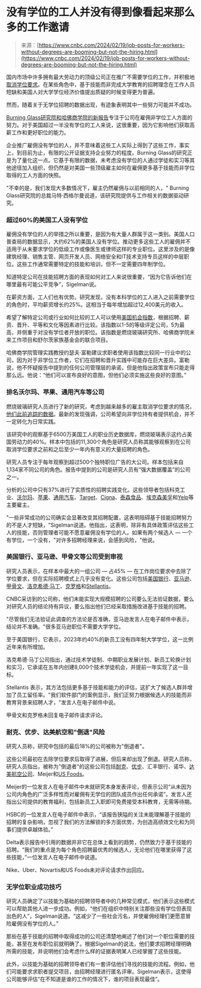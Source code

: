 <!--yml

类别：未分类

date: 2024-05-27 14:59:21

-->

# 没有学位的工人并没有得到像看起来那么多的工作邀请

> 来源：[https://www.cnbc.com/2024/02/19/job-posts-for-workers-without-degrees-are-booming-but-not-the-hiring.html](https://www.cnbc.com/2024/02/19/job-posts-for-workers-without-degrees-are-booming-but-not-the-hiring.html)

国内市场中许多拥有最大劳动力的顶级公司正在推广不需要学位的工作，并积极地[取消学位要求](https://www.cnbc.com/2023/11/01/walmart-sends-a-new-degree-free-message-about-getting-a-corporate-job.html)。在某些角色中，基于技能而非完成大学教育的招聘理念在工作人员短缺和美国人对大学学位经济价值提出质疑的时候变得更为普遍。

然而，随着关于无学位招聘的数据出现，有迹象表明其中一些努力可能并不成功。

[Burning Glass研究院和哈佛商学院的新报告](https://www.burningglassinstitute.org/research/skills-based-hiring-2024)专注于公司在雇佣非学位工人方面的努力。对于美国超过一半没有学位的工人来说，这很重要，因为它影响他们获取高薪工作和更好职位的能力。

企业推广雇佣没有学位的人，并不意味着这些工人实际上得到了这些工作，事实上，到目前为止，有限的公开证据支持企业努力的程度。Burning Glass的研究正是为了量化这一点。它基于有限的数据，未考虑没有学位的人通过学徒和实习等其他途径加入组织，但仍然是对美国一些顶级雇主如何在雇佣更多基于技能而非学位取得的工人方面的快照。

"不幸的是，我们发现大多数情况下，雇主仍然雇佣与以前相同的人，" Burning Glass研究院的总裁马特·西格尔曼说道，该研究院提供与工作相关的数据驱动研究。

### 超过60%的美国工人没有学位

雇佣没有学位的人的举措之所以重要，是因为有大量人群属于这一类别。美国人口普查局的数据显示，大约62%的美国人没有学位。推动更多这些工人的雇佣并不适用于从未要求学位的低级工作或像医生或律师这样的专业职位。这里涉及的是像建筑经理、销售主管、网页开发人员、网络安全和IT技术支持专员这样的中层职位。这些工作通常需要特定的技能和培训，但不一定需要四年制学位。

知道特定公司在技能招聘方面的表现如何对工人来说很重要，“因为它告诉他们在哪里最有可能公平竞争”，Sigelman说。

在薪资方面，工人们也有优势。研究发现，没有本科学位的工人进入之前需要学位的角色时，平均薪资增长约25%。这相当于每年增加超过12,400美元的收入。

希望了解特定公司或行业如何比较的工人可以使用[美国机会指数](https://www.americanopportunityindex.org/)，根据招聘、薪资、晋升、平等和文化等因素进行比较。该指数以1-5的等级评定公司，5为最高，并侧重于对没有学位者开放的职位。该指数是燃烧玻璃研究所、哈佛商学院未来工作项目和舒尔茨家族基金会的联合项目。

哈佛商学院管理实践教授约瑟夫·富勒建议求职者使用该指数比较同一行业中的公司，因为对于非学位工作者，它们在招聘和晋升实践中可能存在巨大差异。富勒说，他不怀疑报告中提到的任何公司管理层的承诺，但是他指出政策宣布只能走得那么远。他说：“他们可以宣布良好的意图，但他们必须实施这些良好的意图。”

### 排名沃尔玛、苹果、通用汽车等公司

燃烧玻璃研究人员进行了新的研究，考虑到越来越多的雇主取消学位要求的情况，[他们此前追踪的数据](https://www.hbs.edu/managing-the-future-of-work/Documents/research/emerging_degree_reset_020922.pdf)。最新的发现强调，公司希望向非学位持有者提供机会，并不一定转化为日常实践。

该研究中的观察基于6500万美国工人的职业历史数据库，燃烧玻璃表示这约占美国劳动力的40%。样本中包括的11,300个角色是研究人员称其能够观察到在公司取消学位要求之前和之后至少一年内有意义的大量招聘的角色。

研究人员专注于每年观察到超过500个独特职位广告的大公司。样本包括来自1,134家不同公司的角色。报告中提到的公司是研究人员有“强大数据覆盖”的公司之一。

分析的公司中只有37%进行了实质性的招聘实践变化。这些领导者包括科克工业、[沃尔玛](/quotes/WMT/)、[苹果](/quotes/AAPL/)、[通用汽车](/quotes/GM/)、[Target](/quotes/TGT/)、[Cigna](/quotes/CI/)、[泰森食品](/quotes/TSN/)、[埃克森美孚](/quotes/XOM/)和[Yelp](/quotes/YELP/)等主要雇主。

"一些非常成功的公司确实会显著改变其招聘配置，这表明阻碍基于技能招聘努力的不是人才短缺，"Sigelman说道。他指出，这表明，除非有具体政策评估这些工人的技能，否则管理者可能不愿意雇佣没有学位的人。如果有两个候选人 — 一个有学位，一个没有，"对许多招聘经理来说，会感到风险，"他说。

### 美国银行、亚马逊、甲骨文等公司受到审视

研究人员表示，在样本中最大的一组公司 — 占45% — 在工作岗位要求中去除了学位要求，但在实际招聘模式上几乎没有变化。这些公司包括[美国银行](/quotes/BAC/)、[亚马逊](/quotes/AMZN/)、[甲骨文](/quotes/ORCL/)、[洛克希德·马丁](/quotes/LMT/)、[克罗格](/quotes/KR/)和[Stellantis](/quotes/STLA/)。

CNBC采访到的公司称，他们未能实现大规模招聘的公司要么无法验证数据，要么对研究人员的结论持有异议，要么指出他们已经采取措施改进基于技能的招聘。

"尽管我们无法验证此调查的方法论是否准确，亚马逊发言人在电子邮件中表示，结论并不准确。"很多亚马逊职位不需要大学学位。

至于美国银行，它表示，2023年约40%的新员工没有四年制大学学位，这一比例近年来有所增加。

洛克希德·马丁公司指出，通过技术学徒制、中期职业发展计划、新员工轮换计划和实习，它承诺在五年内创建8,000个技术学徒机会，并提前一年实现了这一目标。

Stellantis 表示，其方法包括更多基于技能和能力的评估，这扩大了候选人群并增加了员工留任率。"我们软件部门的案例显示，我们正努力根据候选人的技能而非教育背景来招聘人才，"发言人在电子邮件中说。

甲骨文和克罗格未回复电子邮件请求评论。

### 耐克、优步、达美航空和"倒退"风险

研究人员称，研究中包括的最后18%的公司被称为"倒退者"。

这些公司最初在去除学位要求后取得了进展，但后来却出现了倒退。研究人员称，研究人员指出，被称为"倒退者"的这些公司包括[耐克](/quotes/NKE/)、[优步](/quotes/NKE/)、汇丰银行、诺华、[达美航空公司](/quotes/DAL/)、Meijer和[US Foods](/quotes/USFD/)。

Meijer的一位发言人在电子邮件中未就研究本身发表评论，但表示公司“从未因为公司内角色的广泛多样性而对雇佣有无学位的团队成员作出任何承诺”。发言人还指出公司提供的教育福利，包括新员工入职即可免费接受本科教育，无需等待期。

HSBC的一位发言人在电子邮件中表示，“该报告狭隘的关注未能理解基于技能的招聘的复杂影响，忽视了我们的方法解锁的多方面优势，为创造高绩效文化和为同事们提供卓越体验。”

Delta表示报告中引用的数据并非它在总体上看到的趋势，仍然致力于基于技能的招聘。“我们的重点是为每个角色招聘最优秀的候选人，无论他们在哪里获得了这些技能，”一位发言人在电子邮件中说道。

Nike、Uber、Novartis和US Foods未对评论请求作出回应。

### 无学位职业成功技巧

研究人员确定了以技能为基础的招聘领导者中的几种常见模式，他们表示这些模式可以帮助其他人进一步成功。例如，“他们在组织中特别关注那些没有学位但表现出色的人”，Sigelman说道。“这减少了一些社会污名，并使雇佣经理们更愿意冒险雇佣没有学位的人。”

那些在基于技能的招聘中取得成功的公司还清楚地阐述了他们对一个职位需要的技能，甚至在发布职位前就明确了。根据Sigelman的说法，他们要求招聘经理明确所需的技能，并说明他们会考虑什么样的证据表明某人已经掌握了这些技能。

此外，以技能为基础的招聘领导者们有一套评估他们寻找的技能的流程。例如，他们可能要求求职者提交项目，由招聘经理进行匿名评审。Sigelman表示，这使得公司能够评估“在不知道是谁的工作的情况下，谁的项目表现最佳”。
